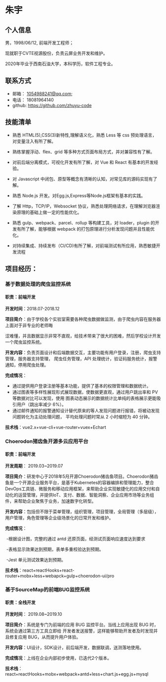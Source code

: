 # 朱宇

## 个人信息

男，1998/06/12, 前端开发工程师；

现就职于CVTE视源股份，负责云屏业务开发和维护。

2020年毕业于西南石油大学，本科学历，软件工程专业。

## 联系方式

* 邮箱： 1054988241@qq.com;        
* 电话： 18081964140    
* github:    https://github.com/zhuyu-code

## 技能清单

* 熟悉 HTML(5),CSS(3)新特性,理解语义化，熟悉 Less 等 css 预处理语言，对变量注入有所了解。

* 熟练掌握浮动、flex、grid 等多种方式页面布局方式，并对兼容性有了解。

* 对前后端分离模式，可视化开发有所了解，对 Vue 和 React 有基本的开发经验。

*  对 Javascript 中闭包、原型等概念有清晰的认知，对常见库的源码实现有了解。

* 熟悉 Node.js 开发。对Egg.js,Express等Node.js框架有基本的实践。

* 了解 Http，TCP/IP，Websocket 协议，熟悉处理网络请求，在理解浏览器渲染原理的基础上做一定的性能优化。

*  熟悉 gulp、webpack、parcel、rollup 等构建工具，对 loader，plugin 的开发有所了解，能够根据 webpack 的打包原理进行分析发现问题并且性能优化。

* 对持续集成、持续发布（CI/CD)有所了解，对前端测试有所应用，熟悉敏捷开发流程



## 项目经历：

###  基于数据处理的爬虫监控系统 

#### 职责：前端开发

**开发时间**：2018.07-2018.12 

**项目简介**：由于学校各个实验室需要各种爬虫数据做监测，由于爬虫内容在服务器上面对于非专业的老师晦

涩难懂，并且数据显示非常不直观，给技术带来了很大的困难，然后学校设计开发一个爬虫监控系统。

**开发内容**：负责页面设计和后端数据交互，主要功能有用户登录，注册，爬虫支持管理，服务器支持管理， 爬虫任务管理，API 处理统计，验证码服务统计，报警通知，停用爬虫处理。

**完成情况**：

- 通过提供用户登录注册等基本功能，提供了基本的权限管理和数据统计。
- 通过图表等多样性展现形式展现数据，使数据更直观，通过用户跳出率和 PV 等数据对比可以发现，使用 图表动态展示的数据统计比单纯的表格展示更能吸引用户（跳出率减少 6%）。
- 通过邮件通知的报警通知设计替代原来的等人发现问题进行报错，将被动发现问题转化为主动处理问题， 平均处理问题时常从 2 小时缩短为 40 分钟。 

**技术栈**：vue2.x+vue-cli+vue-router+vuex+Echart

###   Choerodon猪齿鱼开源多云应用平台

#### 职责：前端开发

**开发周期**： 2019.03~2019.07              

**项目简介**：研发中心于2018年5月开源Choerodon猪齿鱼项目。Choerodon猪齿鱼是一个开源企业服务平台，是基于Kubernetes的容器编排和管理能力，整合DevOps工具链、微服务和移动应用框架，来帮助企业实现敏捷化的应用交付和自动化的运营管理，并提供IoT、支付、数据、智能洞察、企业应用市场等业务组件，来帮助企业聚焦于业务，加速数字化转型。

**开发内容**：包括但不限于菜单管理，组织管理，项目管理，全局管理（多层级），用户管理，角色管理等企业级场景化的日常开发和维护。

 **完成情况**：

​			-根据设计图，完整的通过 antd 还原页面，经测试页面响应速度达到要求

​			-表格显示效果达到预期，表单多重校验达到预期。

​			-Jest 单元测试效果达到预期。

**技术栈**：react+reactHooks+react-router+mobx+less+webapck+gulp+choerodon-ui/pro

###  基于SourceMap的前端BUG监控系统

#### 职责：全栈开发

**开发时间**： 2019.08~2019.10              

**项目简介**：系统是专门为前端的应用 BUG 监控平台。当线上应用出现 BUG 时，系统会通过第三方工具立即给	开发者发送报警，这样能够帮助开发者及时发现并且修复应用 BUG，从而提升用户体验。

**开发内容**：UI设计，SDK设计，前后端开发，数据联调，送测落地使用。

**完成情况**：上线在企业内部初步使用，已迭代2个版本。

**技术栈**：react+reactHooks+mobx+webpack+antd+less+chart.js+egg.js+mysql
